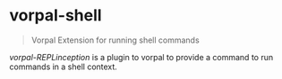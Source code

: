 # vorpal-shell
> Vorpal Extension for running shell commands


*vorpal-REPLinception* is a plugin to vorpal to provide a command to run commands in a shell context.

